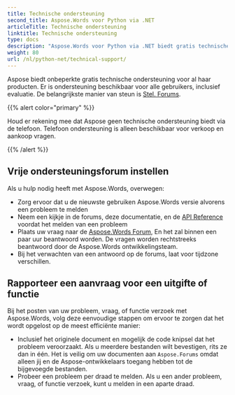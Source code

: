 ```yaml
---
title: Technische ondersteuning
second_title: Aspose.Words voor Python via .NET
articleTitle: Technische ondersteuning
linktitle: Technische ondersteuning
type: docs
description: "Aspose.Words voor Python via .NET biedt gratis technische ondersteuning beschikbaar voor alle gebruikers. Rapporteer uw vraag, probleem of functieverzoek via Aspose Free Support Forum."
weight: 80
url: /nl/python-net/technical-support/
---
```


Aspose biedt onbeperkte gratis technische ondersteuning voor al haar producten. Er is ondersteuning beschikbaar voor alle gebruikers, inclusief evaluatie. De belangrijkste manier van steun is [Stel. Forums](https://forum.aspose.com/c/words/8).

{{% alert color="primary" %}}

Houd er rekening mee dat Aspose geen technische ondersteuning biedt via de telefoon. Telefoon ondersteuning is alleen beschikbaar voor verkoop en aankoop vragen.

{{% /alert %}}

## Vrije ondersteuningsforum instellen

Als u hulp nodig heeft met Aspose.Words, overwegen:

* Zorg ervoor dat u de nieuwste gebruiken Aspose.Words versie alvorens een probleem te melden
* Neem een kijkje in de forums, deze documentatie, en de [API Reference](https://reference.aspose.com/words/python-net/) voordat het melden van een probleem
* Plaats uw vraag naar de [Aspose.Words Forum](https://forum.aspose.com/c/words/8), En het zal binnen een paar uur beantwoord worden. De vragen worden rechtstreeks beantwoord door de Aspose.Words ontwikkelingsteam.
* Bij het verwachten van een antwoord op de forums, laat voor tijdzone verschillen.

## Rapporteer een aanvraag voor een uitgifte of functie

Bij het posten van uw probleem, vraag, of functie verzoek met Aspose.Words, volg deze eenvoudige stappen om ervoor te zorgen dat het wordt opgelost op de meest efficiënte manier:

* Inclusief het originele document en mogelijk de code knipsel dat het probleem veroorzaakt. Als u meerdere bestanden wilt bevestigen, rits ze dan in één. Het is veilig om uw documenten aan `Aspose.Forums` omdat alleen jij en de Aspose-ontwikkelaars toegang hebben tot de bijgevoegde bestanden.
* Probeer een probleem per draad te melden. Als u een ander probleem, vraag, of functie verzoek, kunt u melden in een aparte draad.